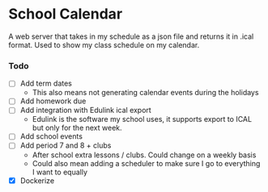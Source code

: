 # School Calendar
A web server that takes in my schedule as a json file and returns it in .ical format. Used to show my class schedule on my calendar.

### Todo
- [ ] Add term dates
    - This also means not generating calendar events during the holidays
- [ ] Add homework due
- [ ] Add integration with Edulink ical export
    - Edulink is the software my school uses, it supports export to ICAL but only for the next week.
- [ ] Add school events
- [ ] Add period 7 and 8 + clubs
    - After school extra lessons / clubs. Could change on a weekly basis
    - Could also mean adding a scheduler to make sure I go to everything I want to equally
- [x] Dockerize
